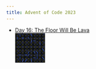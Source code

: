```yaml
---
title: Advent of Code 2023
---
```


* [Day 16: The Floor Will Be Lava\
​<img src="day/16/beam.gif" height="80">](day/16/)
